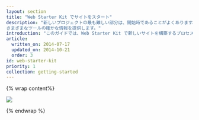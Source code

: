 ```yaml
---
layout: section
title: "Web Starter Kit でサイトをスタート"
description: "新しいプロジェクトの最も難しい部分は、開始時であることがよくあります。Web Starter Kit は、開発プロセスに沿って支援するための
さまざまなツールの確かな情報を提供します。"
introduction: "このガイドでは、Web Starter Kit で新しいサイトを構築するプロセスを手順ごとに説明し、提供されるツールを最大限に活用できるようにします。"
article:
  written_on: 2014-07-17
  updated_on: 2014-10-21
  order: 3
id: web-starter-kit
priority: 1
collection: getting-started
---
```


{% wrap content%}

<img src="images/wsk-on-pixel-n5.png">

{% endwrap %}
